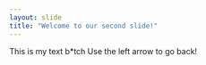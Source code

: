 ```yaml
---
layout: slide
title: "Welcome to our second slide!"
---
```

This is my text b*tch
Use the left arrow to go back!
